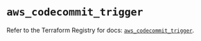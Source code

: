 # `aws_codecommit_trigger`

Refer to the Terraform Registry for docs: [`aws_codecommit_trigger`](https://registry.terraform.io/providers/hashicorp/aws/5.90.0/docs/resources/codecommit_trigger).
